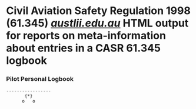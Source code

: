 # Civil Aviation Safety Regulation 1998 (61.345) [*austlii.edu.au*](http://www.austlii.edu.au/au/legis/cth/consol_reg/casr1998333/s61.345.html) HTML output for reports on meta-information about entries in a CASR 61.345 logbook

### Pilot Personal Logbook

    -----------------
           {*}       
          o   o      
      
